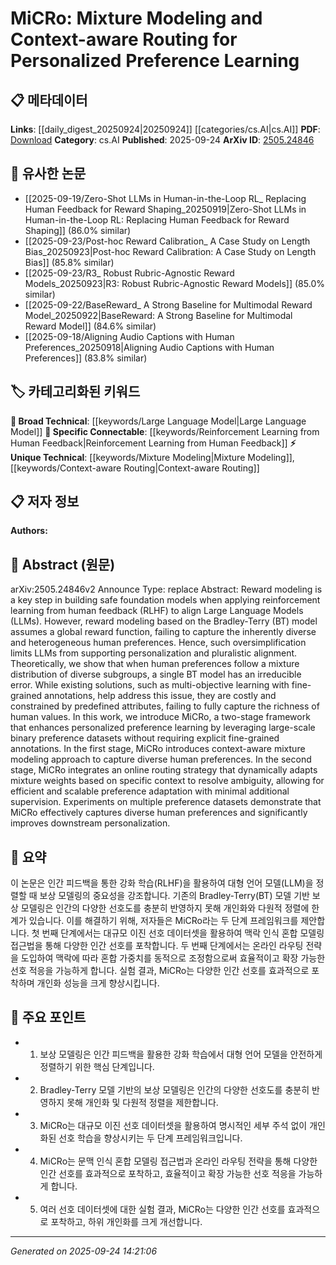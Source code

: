 <!-- KEYWORD_LINKING_METADATA:
{
  "processed_timestamp": "2025-09-24T14:21:06.424248",
  "vocabulary_version": "1.0",
  "selected_keywords": [
    "Large Language Model",
    "Mixture Modeling",
    "Context-aware Routing",
    "Reinforcement Learning from Human Feedback"
  ],
  "rejected_keywords": [],
  "similarity_scores": {
    "Large Language Model": 0.78,
    "Mixture Modeling": 0.72,
    "Context-aware Routing": 0.7,
    "Reinforcement Learning from Human Feedback": 0.75
  },
  "extraction_method": "AI_prompt_based",
  "budget_applied": true,
  "candidates_json": {
    "candidates": [
      {
        "surface": "Large Language Models",
        "canonical": "Large Language Model",
        "aliases": [
          "LLMs"
        ],
        "category": "broad_technical",
        "rationale": "LLMs are central to the paper's discussion on personalization and alignment, linking to broader discussions in AI.",
        "novelty_score": 0.45,
        "connectivity_score": 0.85,
        "specificity_score": 0.65,
        "link_intent_score": 0.78
      },
      {
        "surface": "Mixture Modeling",
        "canonical": "Mixture Modeling",
        "aliases": [],
        "category": "unique_technical",
        "rationale": "This is a core component of the proposed framework, critical for understanding the method's novelty.",
        "novelty_score": 0.75,
        "connectivity_score": 0.65,
        "specificity_score": 0.82,
        "link_intent_score": 0.72
      },
      {
        "surface": "Context-aware Routing",
        "canonical": "Context-aware Routing",
        "aliases": [],
        "category": "unique_technical",
        "rationale": "This concept is essential for the paper's approach to personalized preference learning, highlighting its novel routing strategy.",
        "novelty_score": 0.78,
        "connectivity_score": 0.6,
        "specificity_score": 0.8,
        "link_intent_score": 0.7
      },
      {
        "surface": "Reinforcement Learning from Human Feedback",
        "canonical": "Reinforcement Learning from Human Feedback",
        "aliases": [
          "RLHF"
        ],
        "category": "specific_connectable",
        "rationale": "RLHF is a key technique discussed in the context of aligning LLMs, connecting to broader reinforcement learning topics.",
        "novelty_score": 0.5,
        "connectivity_score": 0.78,
        "specificity_score": 0.7,
        "link_intent_score": 0.75
      }
    ],
    "ban_list_suggestions": [
      "reward modeling",
      "human preferences"
    ]
  },
  "decisions": [
    {
      "candidate_surface": "Large Language Models",
      "resolved_canonical": "Large Language Model",
      "decision": "linked",
      "scores": {
        "novelty": 0.45,
        "connectivity": 0.85,
        "specificity": 0.65,
        "link_intent": 0.78
      }
    },
    {
      "candidate_surface": "Mixture Modeling",
      "resolved_canonical": "Mixture Modeling",
      "decision": "linked",
      "scores": {
        "novelty": 0.75,
        "connectivity": 0.65,
        "specificity": 0.82,
        "link_intent": 0.72
      }
    },
    {
      "candidate_surface": "Context-aware Routing",
      "resolved_canonical": "Context-aware Routing",
      "decision": "linked",
      "scores": {
        "novelty": 0.78,
        "connectivity": 0.6,
        "specificity": 0.8,
        "link_intent": 0.7
      }
    },
    {
      "candidate_surface": "Reinforcement Learning from Human Feedback",
      "resolved_canonical": "Reinforcement Learning from Human Feedback",
      "decision": "linked",
      "scores": {
        "novelty": 0.5,
        "connectivity": 0.78,
        "specificity": 0.7,
        "link_intent": 0.75
      }
    }
  ]
}
-->

# MiCRo: Mixture Modeling and Context-aware Routing for Personalized Preference Learning

## 📋 메타데이터

**Links**: [[daily_digest_20250924|20250924]] [[categories/cs.AI|cs.AI]]
**PDF**: [Download](https://arxiv.org/pdf/2505.24846.pdf)
**Category**: cs.AI
**Published**: 2025-09-24
**ArXiv ID**: [2505.24846](https://arxiv.org/abs/2505.24846)

## 🔗 유사한 논문
- [[2025-09-19/Zero-Shot LLMs in Human-in-the-Loop RL_ Replacing Human Feedback for Reward Shaping_20250919|Zero-Shot LLMs in Human-in-the-Loop RL: Replacing Human Feedback for Reward Shaping]] (86.0% similar)
- [[2025-09-23/Post-hoc Reward Calibration_ A Case Study on Length Bias_20250923|Post-hoc Reward Calibration: A Case Study on Length Bias]] (85.8% similar)
- [[2025-09-23/R3_ Robust Rubric-Agnostic Reward Models_20250923|R3: Robust Rubric-Agnostic Reward Models]] (85.0% similar)
- [[2025-09-22/BaseReward_ A Strong Baseline for Multimodal Reward Model_20250922|BaseReward: A Strong Baseline for Multimodal Reward Model]] (84.6% similar)
- [[2025-09-18/Aligning Audio Captions with Human Preferences_20250918|Aligning Audio Captions with Human Preferences]] (83.8% similar)

## 🏷️ 카테고리화된 키워드
**🧠 Broad Technical**: [[keywords/Large Language Model|Large Language Model]]
**🔗 Specific Connectable**: [[keywords/Reinforcement Learning from Human Feedback|Reinforcement Learning from Human Feedback]]
**⚡ Unique Technical**: [[keywords/Mixture Modeling|Mixture Modeling]], [[keywords/Context-aware Routing|Context-aware Routing]]

## 📋 저자 정보

**Authors:** 

## 📄 Abstract (원문)

arXiv:2505.24846v2 Announce Type: replace 
Abstract: Reward modeling is a key step in building safe foundation models when applying reinforcement learning from human feedback (RLHF) to align Large Language Models (LLMs). However, reward modeling based on the Bradley-Terry (BT) model assumes a global reward function, failing to capture the inherently diverse and heterogeneous human preferences. Hence, such oversimplification limits LLMs from supporting personalization and pluralistic alignment. Theoretically, we show that when human preferences follow a mixture distribution of diverse subgroups, a single BT model has an irreducible error. While existing solutions, such as multi-objective learning with fine-grained annotations, help address this issue, they are costly and constrained by predefined attributes, failing to fully capture the richness of human values. In this work, we introduce MiCRo, a two-stage framework that enhances personalized preference learning by leveraging large-scale binary preference datasets without requiring explicit fine-grained annotations. In the first stage, MiCRo introduces context-aware mixture modeling approach to capture diverse human preferences. In the second stage, MiCRo integrates an online routing strategy that dynamically adapts mixture weights based on specific context to resolve ambiguity, allowing for efficient and scalable preference adaptation with minimal additional supervision. Experiments on multiple preference datasets demonstrate that MiCRo effectively captures diverse human preferences and significantly improves downstream personalization.

## 📝 요약

이 논문은 인간 피드백을 통한 강화 학습(RLHF)을 활용하여 대형 언어 모델(LLM)을 정렬할 때 보상 모델링의 중요성을 강조합니다. 기존의 Bradley-Terry(BT) 모델 기반 보상 모델링은 인간의 다양한 선호도를 충분히 반영하지 못해 개인화와 다원적 정렬에 한계가 있습니다. 이를 해결하기 위해, 저자들은 MiCRo라는 두 단계 프레임워크를 제안합니다. 첫 번째 단계에서는 대규모 이진 선호 데이터셋을 활용하여 맥락 인식 혼합 모델링 접근법을 통해 다양한 인간 선호를 포착합니다. 두 번째 단계에서는 온라인 라우팅 전략을 도입하여 맥락에 따라 혼합 가중치를 동적으로 조정함으로써 효율적이고 확장 가능한 선호 적응을 가능하게 합니다. 실험 결과, MiCRo는 다양한 인간 선호를 효과적으로 포착하며 개인화 성능을 크게 향상시킵니다.

## 🎯 주요 포인트

- 1. 보상 모델링은 인간 피드백을 활용한 강화 학습에서 대형 언어 모델을 안전하게 정렬하기 위한 핵심 단계입니다.
- 2. Bradley-Terry 모델 기반의 보상 모델링은 인간의 다양한 선호도를 충분히 반영하지 못해 개인화 및 다원적 정렬을 제한합니다.
- 3. MiCRo는 대규모 이진 선호 데이터셋을 활용하여 명시적인 세부 주석 없이 개인화된 선호 학습을 향상시키는 두 단계 프레임워크입니다.
- 4. MiCRo는 문맥 인식 혼합 모델링 접근법과 온라인 라우팅 전략을 통해 다양한 인간 선호를 효과적으로 포착하고, 효율적이고 확장 가능한 선호 적응을 가능하게 합니다.
- 5. 여러 선호 데이터셋에 대한 실험 결과, MiCRo는 다양한 인간 선호를 효과적으로 포착하고, 하위 개인화를 크게 개선합니다.


---

*Generated on 2025-09-24 14:21:06*